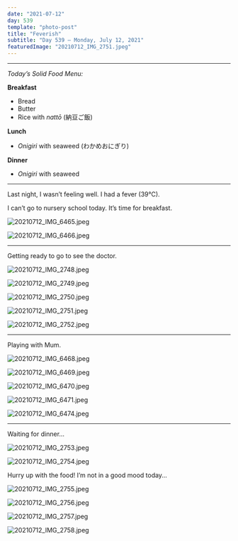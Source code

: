 ```yaml
---
date: "2021-07-12"
day: 539
template: "photo-post"
title: "Feverish"
subtitle: "Day 539 – Monday, July 12, 2021"
featuredImage: "20210712_IMG_2751.jpeg"
---
```


<hr />

_Today’s Solid Food Menu:_

**Breakfast**

- Bread
- Butter
- Rice with *nattō* (納豆ご飯)

**Lunch**

- *Onigiri* with seaweed (わかめおにぎり)

**Dinner**

- *Onigiri* with seaweed

<hr />

Last night, I wasn’t feeling well. I had a fever (39℃).

I can’t go to nursery school today. It’s time for breakfast.

![20210712_IMG_6465.jpeg](20210712_IMG_6465.jpeg)

![20210712_IMG_6466.jpeg](20210712_IMG_6466.jpeg)

<hr />

Getting ready to go to see the doctor.

![20210712_IMG_2748.jpeg](20210712_IMG_2748.jpeg)

![20210712_IMG_2749.jpeg](20210712_IMG_2749.jpeg)

![20210712_IMG_2750.jpeg](20210712_IMG_2750.jpeg)

![20210712_IMG_2751.jpeg](20210712_IMG_2751.jpeg)

![20210712_IMG_2752.jpeg](20210712_IMG_2752.jpeg)

<hr />

Playing with Mum.

![20210712_IMG_6468.jpeg](20210712_IMG_6468.jpeg)

![20210712_IMG_6469.jpeg](20210712_IMG_6469.jpeg)

![20210712_IMG_6470.jpeg](20210712_IMG_6470.jpeg)

![20210712_IMG_6471.jpeg](20210712_IMG_6471.jpeg)

![20210712_IMG_6474.jpeg](20210712_IMG_6474.jpeg)

<hr />

Waiting for dinner…

![20210712_IMG_2753.jpeg](20210712_IMG_2753.jpeg)

![20210712_IMG_2754.jpeg](20210712_IMG_2754.jpeg)

Hurry up with the food! I’m not in a good mood today…

![20210712_IMG_2755.jpeg](20210712_IMG_2755.jpeg)

![20210712_IMG_2756.jpeg](20210712_IMG_2756.jpeg)

![20210712_IMG_2757.jpeg](20210712_IMG_2757.jpeg)

![20210712_IMG_2758.jpeg](20210712_IMG_2758.jpeg)
